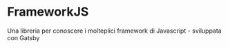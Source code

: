 # FrameworkJS
Una libreria per conoscere i molteplici framework di Javascript - sviluppata con Gatsby
